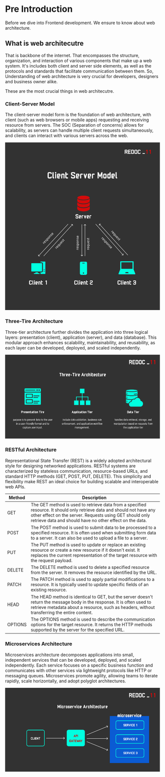 # Pre Introduction

Before we dive into Frontend development. We ensure to know about web architecture. 


## What is web architecutre 

That is backbone of the internet. 
That encompasses the structure, organization, and interaction of various components that make up a web system.
It's includes both client and server side elements, as well as the protocols and standards that facilitate communication between them.
So, Understanding of web architecture is very crucial for developers, designers and business owner alike.

These are the most crucial things in web architecutre.

### Client-Server Model

The client-server model form is the foundation of web architecture, with client (such as web browsers or mobile apps) requesting and receiving resource from servers.
The SOC (Separation of concerns) allows for scalability, as servers can handle multiple client requests simultaneously, and clients can interact with various servers across the web.

![Client Server Model Image](/assets/client-server-architecture.png)

### Three-Tire Architecture 

Three-tier architecture further divides the application into three logical layers: presentation (client), application (server), and data (database).
This modular approach enhances scalability, maintainability, and reusability, as each layer can be developed, deployed, and scaled independently.

![Three-Tire Architecture](/assets/three-tire-architecture.png)

### RESTful Architecture

Representational State Transfer (REST) is a widely adopted architectural style for designing networked applications.
RESTful systems are characterized by stateless communication, resource-based URLs, and standard HTTP methods (GET, POST, PUT, DELETE).
This simplicity and flexibility make REST an ideal choice for building scalable and interoperable web APIs.

| Method | Description |
|--------|-------------|
| GET    | The GET method is used to retrieve data from a specified resource. It should only retrieve data and should not have any other effect on the server. Requests using GET should only retrieve data and should have no other effect on the data. |
| POST   | The POST method is used to submit data to be processed to a specified resource. It is often used when submitting form data to a server. It can also be used to upload a file to a server. |
| PUT    | The PUT method is used to update or replace an existing resource or create a new resource if it doesn't exist. It replaces the current representation of the target resource with the request payload. |
| DELETE | The DELETE method is used to delete a specified resource from the server. It removes the resource identified by the URL. |
| PATCH  | The PATCH method is used to apply partial modifications to a resource. It is typically used to update specific fields of an existing resource. |
| HEAD   | The HEAD method is identical to GET, but the server doesn't return the message body in the response. It is often used to retrieve metadata about a resource, such as headers, without transferring the entire content. |
| OPTIONS | The OPTIONS method is used to describe the communication options for the target resource. It returns the HTTP methods supported by the server for the specified URL. |

### Microservices Architecture

Microservices architecture decomposes applications into small, independent services that can be developed, deployed, and scaled independently.
Each service focuses on a specific business function and communicates with other services via lightweight protocols like HTTP or messaging queues.
Microservices promote agility, allowing teams to iterate rapidly, scale horizontally, and adopt polyglot architectures.

![Microservice Architecture](/assets/microservice-architecture.png)